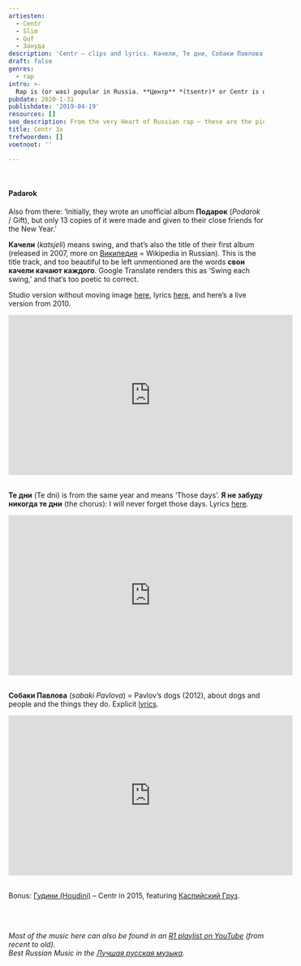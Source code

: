 ```yaml
---
artiesten:
  - Centr
  - Slim
  - Guf
  - Зануда
description: 'Centr – clips and lyrics. Качели, Те дни, Собаки Павлова.'
draft: false
genres:
  - rap
intro: >-
  Rap is (or was) popular in Russia. **Центр** *(tsentr)* or Centr is one of the pioneers of modern rap. It began in Moscow in 2004, founded by Rolexx (now known as **Гуф** or Guf) and the Princip – see more on [Wikipedia](https://en.wikipedia.org/wiki/Centr).
pubdate: 2020-1-31
publishdate: '2019-04-19'
resources: []
seo_description: From the very Heart of Russian rap – these are the pioneers of Центр (Centr).
title: Centr 3x
trefwoorden: []
voetnoot: ''

---
```


<br/>

#### Padarok
Also from there: ‘Initially, they wrote an unofficial album **Подарок** (*Podarok* / Gift), but only 13 copies of it were made and given to their close friends for the New Year.’

**Качели** (*katsjeli*) means swing, and that’s also the title of their first album (released in 2007, more on [Википедия](https://ru.wikipedia.org/wiki/%D0%9A%D0%B0%D1%87%D0%B5%D0%BB%D0%B8_(%D0%B0%D0%BB%D1%8C%D0%B1%D0%BE%D0%BC_Centr)) = Wikipedia in Russian). This is the title track, and too beautiful to be left unmentioned are the words **свои качели качают каждого**. Google Translate renders this as ‘Swing each swing,’ and that’s too poetic to correct.

Studio version without moving image [here](https://youtu.be/sA0US26Oxzw), lyrics [here](https://genius.com/Centr-kacheli-lyrics), and here’s a live version from 2010.

<iframe width="560" height="315" src="https://www.youtube.com/embed/T4yO21-Sino" frameborder="0" allow="accelerometer; autoplay; encrypted-media; gyroscope; picture-in-picture" allowfullscreen></iframe> 

<br/>
<br/>

**Те дни** (Te dni) is from the same year and means ‘Those days’. **Я не забуду никогда те дни** (the chorus): I will never forget those days. Lyrics [here](http://sefan.ru/music/lyrics.shtml?id=2248).

<iframe width="560" height="315" src="https://www.youtube.com/embed/UgHjhuXPUJg" frameborder="0" allow="accelerometer; autoplay; encrypted-media; gyroscope; picture-in-picture" allowfullscreen></iframe>

<br/>
<br/>

**Собаки Павлова** (*sabaki Pavlova*) = Pavlov’s dogs (2012), about dogs and people and the things they do. Explicit [lyrics](https://7lafa.com/pagelyrics.php?id=1962).

<iframe width="560" height="315" src="https://www.youtube.com/embed/T_y9MG256jI" frameborder="0" allow="accelerometer; autoplay; encrypted-media; gyroscope; picture-in-picture" allowfullscreen></iframe>

<br/>
<br/>

Bonus: [Гудини (Houdini)](https://youtu.be/cNyMJrgohYU) – Centr in 2015, featuring [Каспийский Груз](https://www.youtube.com/channel/UCfZc8tFEzE7eD5u4e3asfHA).

<br/>
<br/>

*Most of the music here can also be found in an [R1 playlist on YouTube](https://www.youtube.com/playlist?list=PLeE-zqOrSLhxfIpK2vuUJNCKSzyVBi0yM) (from recent to old).* <br/>
*Best Russian Music in the [Лучшая русская музыка](https://www.youtube.com/playlist?list=PLeE-zqOrSLhxTFYDvlwUu4hYby9DojwoD).*
